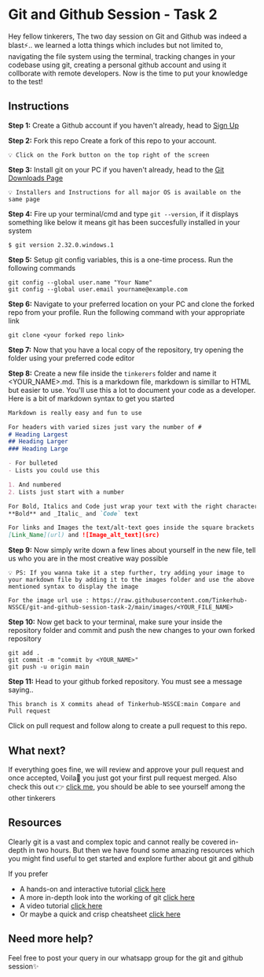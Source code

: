 # Git and Github Session - Task 2

Hey fellow tinkerers,
The two day session on Git and Github was indeed a blast⚡.. we learned a lotta things which includes but not limited to, navigating the file system using the terminal, tracking changes in your codebase using git, creating a personal github account and using it collborate with remote developers. Now is the time to put your knowledge to the test!

## Instructions

**Step 1:** Create a Github account if you haven't already, head to [Sign Up](https://github.com/signup)

**Step 2:** Fork this repo
Create a fork of this repo to your account.
``` 
💡 Click on the Fork button on the top right of the screen
```

**Step 3:** Install git on your PC if you haven't already, head to the [Git Downloads Page](https://git-scm.com/downloads)
``` 
💡 Installers and Instructions for all major OS is available on the same page
```

**Step 4:** Fire up your terminal/cmd and type `git --version`, if it displays something like below it means git has been succesfully installed in your system
```
$ git version 2.32.0.windows.1
```

**Step 5:** Setup git config variables, this is a one-time process. Run the following commands

`git config --global user.name "Your Name"` <br>
`git config --global user.email yourname@example.com`

**Step 6:** Navigate to your preferred location on your PC and clone the forked repo from your profile. Run the following command with your appropriate link

`git clone <your forked repo link>`

**Step 7:** Now that you have a local copy of the repository, try opening the folder using your preferred code editor

**Step 8:** Create a new file inside the `tinkerers` folder and name it <YOUR_NAME>.md. This is a markdown file, markdown is simillar to HTML but easier to use. You'll use this a lot to document your code as a developer. Here is a bit of markdown syntax to get you started

```markdown
Markdown is really easy and fun to use

For headers with varied sizes just vary the number of #
# Heading Largest
## Heading Larger
### Heading Large

- For bulleted
- Lists you could use this

1. And numbered
2. Lists just start with a number

For Bold, Italics and Code just wrap your text with the right characters
**Bold** and _Italic_ and `Code` text

For links and Images the text/alt-text goes inside the square brackets and link inside the the braces
[Link_Name](url) and ![Image_alt_text](src)
```
**Step 9:** Now simply write down a few lines about yourself in the new file, tell us who you are in the most creative way possible
``` 
💡 PS: If you wanna take it a step further, try adding your image to your markdown file by adding it to the images folder and use the above mentioned syntax to display the image
```
```
For the image url use : https://raw.githubusercontent.com/Tinkerhub-NSSCE/git-and-github-session-task-2/main/images/<YOUR_FILE_NAME>
```

**Step 10:** Now get back to your terminal, make sure your inside the repository folder and commit and push the new changes to your own forked repository

`git add .` <br>
`git commit -m "commit by <YOUR_NAME>"` <br>
`git push -u origin main`

**Step 11:** Head to your github forked repository. You must see a message saying..
```
This branch is X commits ahead of Tinkerhub-NSSCE:main Compare and Pull request
```
Click on pull request and follow along to create a pull request to this repo.
<br>

## What next?
If everything goes fine, we will review and approve your pull request and once accepted, Voila🎉 you just got your first pull request merged. Also check this out 👉 [click me](https://tinkerhub-nssce.github.io/git-and-github-session-task-2/), you should be able to see yourself among the other tinkerers
<br>

## Resources
Clearly git is a vast and complex topic and cannot really be covered in-depth in two hours. But then we have found some amazing resources which you might find useful to get started and explore further about git and github

If you prefer
- A hands-on and interactive tutorial [click here](https://gitimmersion.com)
- A more in-depth look into the working of git [click here](https://dev.to/unseenwizzard/learn-git-concepts-not-commands-4gjc)
- A video tutorial [click here](https://youtu.be/HuKskPmxhy8)
- Or maybe a quick and crisp cheatsheet [click here](https://betterprogramming.pub/basic-git-github-cheat-sheet-fa020831cb35)


## Need more help?
Feel free to post your query in our whatsapp group for the git and github session✨
